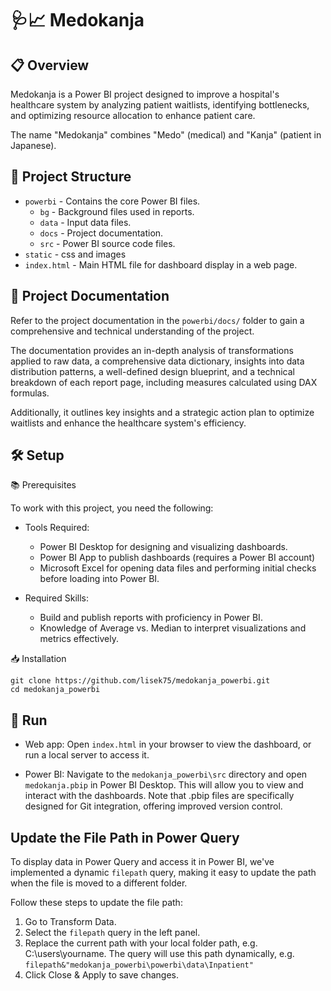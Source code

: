 # 🩺📈 Medokanja 

## 📋 Overview
Medokanja is a Power BI project designed to improve a hospital's healthcare system by analyzing patient waitlists, identifying bottlenecks, and optimizing resource allocation to enhance patient care.

The name "Medokanja" combines "Medo" (medical) and "Kanja" (patient in Japanese).


## 📂 Project Structure
- `powerbi` - Contains the core Power BI files.
    - `bg` - Background files used in reports.
    - `data` - Input data files.
    - `docs` - Project documentation.
    - `src` - Power BI source code files.
- `static` - css and images
- `index.html` - Main HTML file for dashboard display in a web page.

## 📝 Project Documentation
Refer to the project documentation in the `powerbi/docs/` folder to gain a comprehensive and technical understanding of the project.

The documentation provides an in-depth analysis of transformations applied to raw data, a comprehensive data dictionary, insights into data distribution patterns, a well-defined design blueprint, and a technical breakdown of each report page, including measures calculated using DAX formulas. 

Additionally, it outlines key insights and a strategic action plan to optimize waitlists and enhance the healthcare system's efficiency.

## 🛠️ Setup

📚 Prerequisites

To work with this project, you need the following:
- Tools Required:
    - Power BI Desktop for designing and visualizing dashboards.
    - Power BI App to publish dashboards (requires a Power BI account)
    - Microsoft Excel for opening data files and performing initial checks before loading into Power BI.

- Required Skills:
    - Build and publish reports with proficiency in Power BI.
    - Knowledge of Average vs. Median to interpret visualizations and metrics effectively.

📥 Installation

```
git clone https://github.com/lisek75/medokanja_powerbi.git
cd medokanja_powerbi
```

## 🚀 Run

- Web app: Open `index.html` in your browser to view the dashboard, or run a local server to access it.

- Power BI: Navigate to the `medokanja_powerbi\src` directory and open `medokanja.pbip` in Power BI Desktop. This will allow you to view and interact with the dashboards. Note that .pbip files are specifically designed for Git integration, offering improved version control.


## Update the File Path in Power Query
To display data in Power Query and access it in Power BI, we've implemented a dynamic `filepath` query, making it easy to update the path when the file is moved to a different folder.

Follow these steps to update the file path:
1. Go to Transform Data.
2. Select the `filepath` query in the left panel.
3. Replace the current path with your local folder path, e.g. C:\users\yourname. The query will use this path dynamically, e.g. `filepath&"medokanja_powerbi\powerbi\data\Inpatient" `
4. Click Close & Apply to save changes.